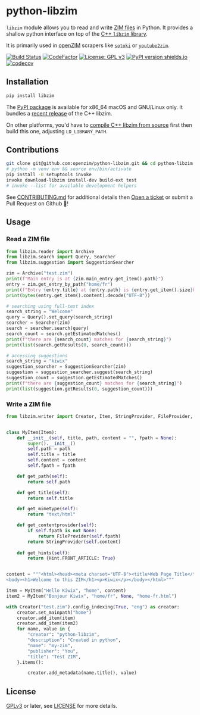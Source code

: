 # python-libzim

`libzim` module allows you to read and write [ZIM
files](https://openzim.org) in Python. It provides a shallow python
interface on top of the [C++ `libzim` library](https://github.com/openzim/libzim).

It is primarily used in [openZIM](https://github.com/openzim/) scrapers like [`sotoki`](https://github.com/openzim/sotoki) or [`youtube2zim`](https://github.com/openzim/youtube).

[![Build Status](https://github.com/openzim/python-libzim/workflows/test/badge.svg?query=branch%3Amaster)](https://github.com/openzim/python-libzim/actions?query=branch%3Amaster)
[![CodeFactor](https://www.codefactor.io/repository/github/openzim/python-libzim/badge)](https://www.codefactor.io/repository/github/openzim/python-libzim)
[![License: GPL v3](https://img.shields.io/badge/License-GPLv3-blue.svg)](https://www.gnu.org/licenses/gpl-3.0)
[![PyPI version shields.io](https://img.shields.io/pypi/v/libzim.svg)](https://pypi.org/project/libzim/)
[![codecov](https://codecov.io/gh/openzim/python-libzim/branch/master/graph/badge.svg)](https://codecov.io/gh/openzim/python-libzim)

## Installation

```sh
pip install libzim
```

The [PyPI package](https://pypi.org/project/libzim/) is available for x86_64 macOS and GNU/Linux only. It bundles a [recent release](http://download.openzim.org/release/libzim/) of the C++ libzim.

On other platforms, you'd have to [compile C++ libzim from
source](https://github.com/openzim/libzim) first then build this one, adjusting `LD_LIBRARY_PATH`.

## Contributions

``` sh
git clone git@github.com:openzim/python-libzim.git && cd python-libzim
# python -m venv env && source env/bin/activate
pip install -U setuptools invoke
invoke download-libzim install-dev build-ext test
# invoke --list for available development helpers
```

See [CONTRIBUTING.md](./CONTRIBUTING.md) for additional details then [Open a ticket](https://github.com/openzim/python-libzim/issues/new) or submit a Pull Request on Github 🤗!

## Usage

### Read a ZIM file

```python
from libzim.reader import Archive
from libzim.search import Query, Searcher
from libzim.suggestion import SuggestionSearcher

zim = Archive("test.zim")
print(f"Main entry is at {zim.main_entry.get_item().path}")
entry = zim.get_entry_by_path("home/fr")
print(f"Entry {entry.title} at {entry.path} is {entry.get_item().size}b.")
print(bytes(entry.get_item().content).decode("UTF-8"))

# searching using full-text index
search_string = "Welcome"
query = Query().set_query(search_string)
searcher = Searcher(zim)
search = searcher.search(query)
search_count = search.getEstimatedMatches()
print(f"there are {search_count} matches for {search_string}")
print(list(search.getResults(0, search_count)))

# accessing suggestions
search_string = "kiwix"
suggestion_searcher = SuggestionSearcher(zim)
suggestion = suggestion_searcher.suggest(search_string)
suggestion_count = suggestion.getEstimatedMatches()
print(f"there are {suggestion_count} matches for {search_string}")
print(list(suggestion.getResults(0, suggestion_count)))
```

### Write a ZIM file

```py
from libzim.writer import Creator, Item, StringProvider, FileProvider, Hint


class MyItem(Item):
    def __init__(self, title, path, content = "", fpath = None):
        super().__init__()
        self.path = path
        self.title = title
        self.content = content
        self.fpath = fpath

    def get_path(self):
        return self.path

    def get_title(self):
        return self.title

    def get_mimetype(self):
        return "text/html"

    def get_contentprovider(self):
        if self.fpath is not None:
            return FileProvider(self.fpath)
        return StringProvider(self.content)
       
    def get_hints(self):
        return {Hint.FRONT_ARTICLE: True}


content = """<html><head><meta charset="UTF-8"><title>Web Page Title</title></head>
<body><h1>Welcome to this ZIM</h1><p>Kiwix</p></body></html>"""

item = MyItem("Hello Kiwix", "home", content)
item2 = MyItem("Bonjour Kiwix", "home/fr", None, "home-fr.html")

with Creator("test.zim").config_indexing(True, "eng") as creator:
    creator.set_mainpath("home")
    creator.add_item(item)
    creator.add_item(item2)
    for name, value in {
        "creator": "python-libzim",
        "description": "Created in python",
        "name": "my-zim",
        "publisher": "You",
        "title": "Test ZIM",
    }.items():

        creator.add_metadata(name.title(), value)
```


## License

[GPLv3](https://www.gnu.org/licenses/gpl-3.0) or later, see
[LICENSE](LICENSE) for more details.

